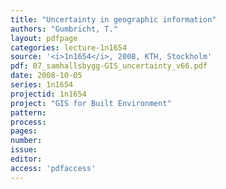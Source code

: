```yaml
---
title: "Uncertainty in geographic information"
authors: "Gumbricht, T."
layout: pdfpage
categories: lecture-1n1654
source: '<i>1n1654</i>, 2008, KTH, Stockholm'
pdf: 07_samhallsbygg-GIS_uncertainty_v66.pdf
date: 2008-10-05
series: 1n1654
projectid: 1n1654
project: "GIS for Built Environment"
pattern:
process:
pages:
number:
issue:
editor:
access: 'pdfaccess'
---
```

